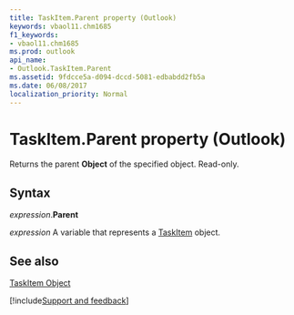 ```yaml
---
title: TaskItem.Parent property (Outlook)
keywords: vbaol11.chm1685
f1_keywords:
- vbaol11.chm1685
ms.prod: outlook
api_name:
- Outlook.TaskItem.Parent
ms.assetid: 9fdcce5a-d094-dccd-5081-edbabdd2fb5a
ms.date: 06/08/2017
localization_priority: Normal
---
```



# TaskItem.Parent property (Outlook)

Returns the parent  **Object** of the specified object. Read-only.


## Syntax

_expression_.**Parent**

_expression_ A variable that represents a [TaskItem](Outlook.TaskItem.md) object.


## See also


[TaskItem Object](Outlook.TaskItem.md)

[!include[Support and feedback](~/includes/feedback-boilerplate.md)]